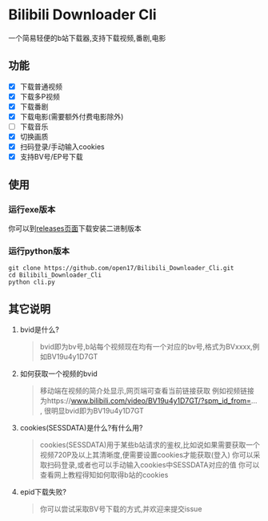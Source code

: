 # Bilibili Downloader Cli
一个简易轻便的b站下载器,支持下载视频,番剧,电影
## 功能
- [x] 下载普通视频 
- [x] 下载多P视频
- [x] 下载番剧
- [x] 下载电影(需要额外付费电影除外)
- [ ] 下载音乐
- [x] 切换画质
- [x] 扫码登录/手动输入cookies
- [x] 支持BV号/EP号下载 

## 使用
### 运行exe版本
你可以到[releases页面](https://github.com/open17/Bilibili_Downloader_Cli/releases)下载安装二进制版本
### 运行python版本
```shell
git clone https://github.com/open17/Bilibili_Downloader_Cli.git
cd Bilibili_Downloader_Cli
python cli.py
```


## 其它说明                  
1. bvid是什么?
                  
    >bvid即为bv号,b站每个视频现在均有一个对应的bv号,格式为BVxxxx,例如BV19u4y1D7GT
                  
                  
2. 如何获取一个视频的bvid
                  
    >移动端在视频的简介处显示,网页端可查看当前链接获取
    例如视频链接为https://www.bilibili.com/video/BV19u4y1D7GT/?spm_id_from=... , 很明显bvid即为BV19u4y1D7GT
                  
3. cookies(SESSDATA)是什么?有什么用?
                  
    >cookies(SESSDATA)用于某些b站请求的鉴权,比如说如果需要获取一个视频720P及以上其清晰度,便需要设置cookies才能获取(登入)
    你可以采取扫码登录,或者也可以手动输入cookies中SESSDATA对应的值
    你可以查看网上教程得知如何取得b站的cookies

4. epid下载失败?
   > 你可以尝试采取BV号下载的方式,并欢迎来提交issue